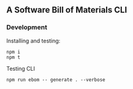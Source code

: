 ## A Software Bill of Materials CLI

### Development

Installing and testing:

```
npm i
npm t
```

Testing CLI

```
npm run ebom -- generate . --verbose
```
